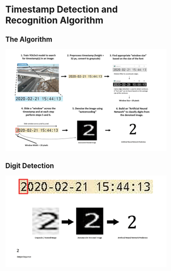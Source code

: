 # Timestamp Detection and Recognition Algorithm
## The Algorithm
![](outputs/process.png)

## Digit Detection
![](outputs/time_stamp_animation.gif)